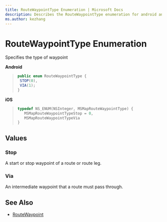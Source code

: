 ```yaml
---
title: RouteWaypointType Enumeration | Microsoft Docs
description: Describes the RouteWaypointType enumeration for android and iOS and provides the enumeration's values and additional references.
ms.author: kezhang
---
```


# RouteWaypointType Enumeration

Specifies the type of waypoint

**Android**

>```java
>public enum RouteWaypointType {
>  STOP(0),
>  VIA(1);
>}
>```

**iOS**

>```objectivec
>typedef NS_ENUM(NSInteger, MSMapRouteWaypointType) { 
>    MSMapRouteWaypointTypeStop = 0, 
>    MSMapRouteWaypointTypeVia 
>}
>```

## Values

### Stop

A start or stop waypoint of a route or route leg.

### Via

An intermediate waypoint that a route must pass through.

## See Also

* [RouteWaypoint](routewaypoint-class.md)